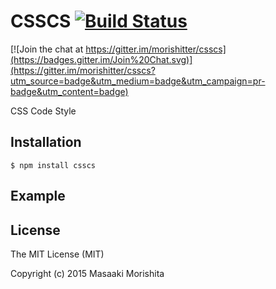 # CSSCS [![Build Status](https://travis-ci.org/morishitter/csscs.svg)](https://travis-ci.org/morishitter/csscs)

[![Join the chat at https://gitter.im/morishitter/csscs](https://badges.gitter.im/Join%20Chat.svg)](https://gitter.im/morishitter/csscs?utm_source=badge&utm_medium=badge&utm_campaign=pr-badge&utm_content=badge)

CSS Code Style

## Installation

```shell
$ npm install csscs
```

## Example

## License

The MIT License (MIT)

Copyright (c) 2015 Masaaki Morishita
